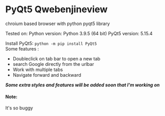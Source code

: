 # PyQt5 Qwebenjineview
chroium based browser with python pyqt5 library

Tested on:
Python version: Python 3.9.5 (64 bit)
PyQt5 version: 5.15.4

Install PyQt5: `python -m pip install PyQt5 `<br>
Some features :
<ul><li>Doubleclick on tab bar to open a new tab</li>
<li>search Google directly from the urlbar</li>
  <li>Work with multiple tabs</li>
  <li>Navigate forward and backward</li>
</ul>

***Some extra styles and features will be added soon that I'm working on***
<h4>Note:</h4> It's so buggy
